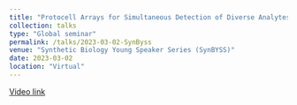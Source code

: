 ```yaml
---
title: "Protocell Arrays for Simultaneous Detection of Diverse Analytes"
collection: talks
type: "Global seminar"
permalink: /talks/2023-03-02-SynByss
venue: "Synthetic Biology Young Speaker Series (SynBYSS)"
date: 2023-03-02
location: "Virtual"
---
```


[Video link](https://youtu.be/vXD8HXvafBY?feature=shared)
